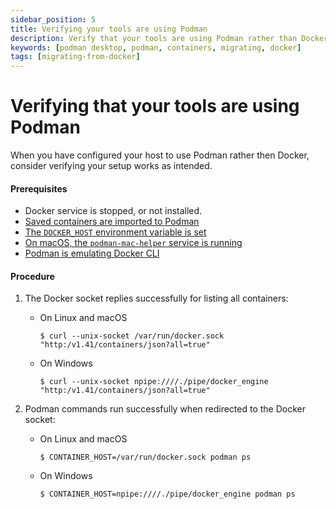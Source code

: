 ```yaml
---
sidebar_position: 5
title: Verifying your tools are using Podman
description: Verify that your tools are using Podman rather than Docker.
keywords: [podman desktop, podman, containers, migrating, docker]
tags: [migrating-from-docker]
---
```


# Verifying that your tools are using Podman

When you have configured your host to use Podman rather then Docker, consider verifying your setup works as intended.

#### Prerequisites

* Docker service is stopped, or not installed.
* [Saved containers are imported to Podman](importing-saved-containers)
* [The `DOCKER_HOST` environment variable is set](using-the-docker_host-environment-variable)
* [On macOS, the `podman-mac-helper` service is running](using-podman-mac-helper)
* [Podman is emulating Docker CLI](emulating-docker-cli-with-podman)

#### Procedure

1. The Docker socket replies successfully for listing all containers:


    * On Linux and macOS
    
      ```shell-session
      $ curl --unix-socket /var/run/docker.sock "http:/v1.41/containers/json?all=true"
      ```

    * On Windows
    
      ```shell-session
      $ curl --unix-socket npipe:////./pipe/docker_engine "http:/v1.41/containers/json?all=true"
      ```


2. Podman commands run successfully when redirected to the Docker socket:

    * On Linux and macOS
    
      ```shell-session
      $ CONTAINER_HOST=/var/run/docker.sock podman ps
      ```

    * On Windows
    
      ```shell-session
      $ CONTAINER_HOST=npipe:////./pipe/docker_engine podman ps
      ```

